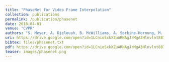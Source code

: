 ```yaml
---
title: "PhaseNet for Video Frame Interpolation"
collection: publications
permalink: /publication/phasenet
date: 2018-04-01
venue: "CVPR"
authors: "S. Meyer, A. Djelouah, B. McWilliams, A. Sorkine-Hornung, M. Gross, C. Schroers"
uri: https://drive.google.com/open?id=1LCnioSxkXZuARNAgJrMgA3Hlnvlnt887
bibtex: files/phasenet.txt
pdf: https://drive.google.com/open?id=1LCnioSxkXZuARNAgJrMgA3Hlnvlnt887
teaser: images/phasenet.png
---
```

